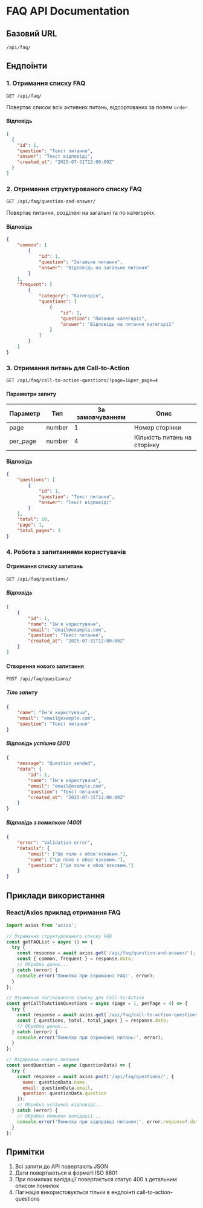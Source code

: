 # FAQ API Documentation

## Базовий URL
```
/api/faq/
```

## Ендпоінти

### 1. Отримання списку FAQ
```http
GET /api/faq/
```
Повертає список всіх активних питань, відсортованих за полем `order`.

#### Відповідь
```json
[
  {
    "id": 1,
    "question": "Текст питання",
    "answer": "Текст відповіді",
    "created_at": "2025-07-31T12:00:00Z"
  }
]
```

### 2. Отримання структурованого списку FAQ
```http
GET /api/faq/question-and-answer/
```
Повертає питання, розділені на загальні та по категоріях.

#### Відповідь
```json
{
    "common": [
        {
            "id": 1,
            "question": "Загальне питання",
            "answer": "Відповідь на загальне питання"
        }
    ],
    "frequent": [
        {
            "category": "Категорія",
            "questions": [
                {
                    "id": 2,
                    "question": "Питання категорії",
                    "answer": "Відповідь на питання категорії"
                }
            ]
        }
    ]
}
```

### 3. Отримання питань для Call-to-Action
```http
GET /api/faq/call-to-action-questions/?page=1&per_page=4
```

#### Параметри запиту
| Параметр  | Тип    | За замовчуванням | Опис                           |
|-----------|--------|------------------|--------------------------------|
| page      | number | 1               | Номер сторінки                 |
| per_page  | number | 4               | Кількість питань на сторінку   |

#### Відповідь
```json
{
    "questions": [
        {
            "id": 1,
            "question": "Текст питання",
            "answer": "Текст відповіді"
        }
    ],
    "total": 10,
    "page": 1,
    "total_pages": 3
}
```

### 4. Робота з запитаннями користувачів

#### Отримання списку запитань
```http
GET /api/faq/questions/
```

##### Відповідь
```json
[
    {
        "id": 1,
        "name": "Ім'я користувача",
        "email": "email@example.com",
        "question": "Текст питання",
        "created_at": "2025-07-31T12:00:00Z"
    }
]
```

#### Створення нового запитання
```http
POST /api/faq/questions/
```

##### Тіло запиту
```json
{
    "name": "Ім'я користувача",
    "email": "email@example.com",
    "question": "Текст питання"
}
```

##### Відповідь успішна (201)
```json
{
    "message": "Question sended",
    "data": {
        "id": 1,
        "name": "Ім'я користувача",
        "email": "email@example.com",
        "question": "Текст питання",
        "created_at": "2025-07-31T12:00:00Z"
    }
}
```

##### Відповідь з помилкою (400)
```json
{
    "error": "Validation error",
    "details": {
        "email": ["Це поле є обов'язковим."],
        "name": ["Це поле є обов'язковим."],
        "question": ["Це поле є обов'язковим."]
    }
}
```

## Приклади використання

### React/Axios приклад отримання FAQ
```javascript
import axios from 'axios';

// Отримання структурованого списку FAQ
const getFAQList = async () => {
  try {
    const response = await axios.get('/api/faq/question-and-answer/');
    const { common, frequent } = response.data;
    // Обробка даних...
  } catch (error) {
    console.error('Помилка при отриманні FAQ:', error);
  }
};

// Отримання пагінованого списку для Call-to-Action
const getCallToActionQuestions = async (page = 1, perPage = 4) => {
  try {
    const response = await axios.get(`/api/faq/call-to-action-questions/?page=${page}&per_page=${perPage}`);
    const { questions, total, total_pages } = response.data;
    // Обробка даних...
  } catch (error) {
    console.error('Помилка при отриманні питань:', error);
  }
};

// Відправка нового питання
const sendQuestion = async (questionData) => {
  try {
    const response = await axios.post('/api/faq/questions/', {
      name: questionData.name,
      email: questionData.email,
      question: questionData.question
    });
    // Обробка успішної відповіді...
  } catch (error) {
    // Обробка помилок валідації...
    console.error('Помилка при відправці питання:', error.response?.data);
  }
};
```

## Примітки
1. Всі запити до API повертають JSON
2. Дати повертаються в форматі ISO 8601
3. При помилках валідації повертається статус 400 з детальним описом помилок
4. Пагінація використовується тільки в ендпоінті call-to-action-questions
